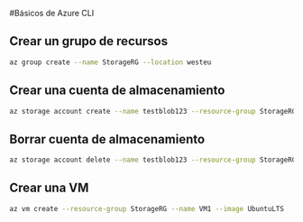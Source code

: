 #Básicos de Azure CLI

## Crear un grupo de recursos

```bash
az group create --name StorageRG --location westeu
```

## Crear una cuenta de almacenamiento

```bash
az storage account create --name testblob123 --resource-group StorageRG --location westeu --sku Standard_GRS --kind StorageV2
```

## Borrar cuenta de almacenamiento

```bash
az storage account delete --name testblob123 --resource-group StorageRG
```

## Crear una VM

```bash
az vm create --resource-group StorageRG --name VM1 --image UbuntuLTS
```
